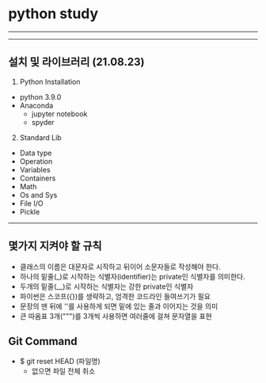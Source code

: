 # python study
---
---
## 설치 및 라이브러리 (21.08.23)

1. Python Installation
- python 3.9.0
- Anaconda
  - jupyter notebook
  - spyder

2. Standard Lib
- Data type
- Operation
- Variables
- Containers
- Math
- Os and Sys
- File I/O
- Pickle

---
## 몇가지 지켜야 할 규칙
- 클래스의 이름은 대문자로 시작하고 뒤이어 소문자들로 작성해야 한다.
- 하나의 밑줄(_)로 시작하는 식별자(identifier)는 private인 식별자를 의미한다.
- 두개의 밑줄(__)로 시작하는 식별자는 강한 private인 식별자
- 파이썬은 스코프({})를 생략하고, 엄격한 코드라인 들여쓰기가 필요
- 문장의 맨 뒤에 '\'를 사용하게 되면 밑에 있는 줄과 이어지는 것을 의미
- 큰 따옴표 3개(""")를 3개씩 사용하면 여러줄에 걸쳐 문자열을 표현 


## Git Command
- $ git reset HEAD (파일명)
  - 없으면 파일 전체 취소
